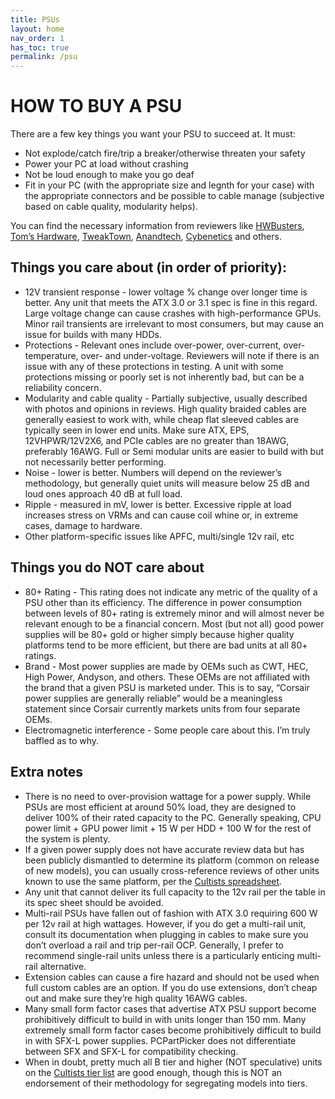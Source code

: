 ```yaml
---
title: PSUs
layout: home
nav_order: 1
has_toc: true
permalink: /psu
---
```

# HOW TO BUY A PSU

There are a few key things you want your PSU to succeed at. It must:
- Not explode/catch fire/trip a breaker/otherwise threaten your safety
- Power your PC at load without crashing
- Not be loud enough to make you go deaf
- Fit in your PC (with the appropriate size and legnth for your case) with the appropriate connectors and be possible to cable manage (subjective based on cable quality, modularity helps).

You can find the necessary information from reviewers like [HWBusters](https://hwbusters.com/), [Tom’s Hardware](https://www.tomshardware.com/), [TweakTown](https://www.tweaktown.com/), [Anandtech](https://www.anandtech.com/), [Cybenetics](https://www.cybenetics.com/) and others.

## Things you care about (in order of priority):
- 12V transient response - lower voltage % change over longer time is better. Any unit that meets the ATX 3.0 or 3.1 spec is fine in this regard. Large voltage change can cause crashes with high-performance GPUs. Minor rail transients are irrelevant to most consumers, but may cause an issue for builds with many HDDs.
- Protections - Relevant ones include over-power, over-current, over-temperature, over- and under-voltage. Reviewers will note if there is an issue with any of these protections in testing. A unit with some protections missing or poorly set is not inherently bad, but can be a reliability concern. 
- Modularity and cable quality - Partially subjective, usually described with photos and opinions in reviews. High quality braided cables are generally easiest to work with, while cheap flat sleeved cables are typically seen in lower end units. Make sure ATX, EPS, 12VHPWR/12V2X6, and PCIe cables are no greater than 18AWG, preferably 16AWG. Full or Semi modular units are easier to build with but not necessarily better performing.
- Noise - lower is better. Numbers will depend on the reviewer’s methodology, but generally quiet units will measure below 25 dB and loud ones approach 40 dB at full load.
- Ripple - measured in mV, lower is better. Excessive ripple at load increases stress on VRMs and can cause coil whine or, in extreme cases, damage to hardware.
- Other platform-specific issues like APFC, multi/single 12v rail, etc

## Things you do NOT care about
- 80+ Rating - This rating does not indicate any metric of the quality of a PSU other than its efficiency. The difference in power consumption between levels of 80+ rating is extremely minor and will almost never be relevant enough to be a financial concern. Most (but not all) good power supplies will be 80+ gold or higher simply because higher quality platforms tend to be more efficient, but there are bad units at all 80+ ratings.
- Brand - Most power supplies are made by OEMs such as CWT, HEC, High Power, Andyson, and others. These OEMs are not affiliated with the brand that a given PSU is marketed under. This is to say, “Corsair power supplies are generally reliable” would be a meaningless statement since Corsair currently markets units from four separate OEMs.
- Electromagnetic interference - Some people care about this. I’m truly baffled as to why.

## Extra notes
- There is no need to over-provision wattage for a power supply. While PSUs are most efficient at around 50% load, they are designed to deliver 100% of their rated capacity to the PC. Generally speaking, CPU power limit + GPU power limit + 15 W per HDD + 100 W for the rest of the system is plenty. 
- If a given power supply does not have accurate review data but has been publicly dismantled to determine its platform (common on release of new models), you can usually cross-reference reviews of other units known to use the same platform, per the [Cultists spreadsheet](https://docs.google.com/spreadsheets/d/1eL0893Ramlwk6E3s3uSvH1_juom7SMG5SCNzP2Uov8w/edit).
- Any unit that cannot deliver its full capacity to the 12v rail per the table in its spec sheet should be avoided. 
- Multi-rail PSUs have fallen out of fashion with ATX 3.0 requiring 600 W per 12v rail at high wattages. However, if you do get a multi-rail unit, consult its documentation when plugging in cables to make sure you don’t overload a rail and trip per-rail OCP. Generally, I prefer to recommend single-rail units unless there is a particularly enticing multi-rail alternative.
- Extension cables can cause a fire hazard and should not be used when full custom cables are an option. If you do use extensions, don’t cheap out and make sure they’re high quality 16AWG cables.
- Many small form factor cases that advertise ATX PSU support become prohibitively difficult to build in with units longer than 150 mm. Many extremely small form factor cases become prohibitively difficult to build in with SFX-L power supplies. PCPartPicker does not differentiate between SFX and SFX-L for compatibility checking.
- When in doubt, pretty much all B tier and higher (NOT speculative) units on the [Cultists tier list](https://cultists.network/140/psu-tier-list/) are good enough, though this is NOT an endorsement of their methodology for segregating models into tiers.

